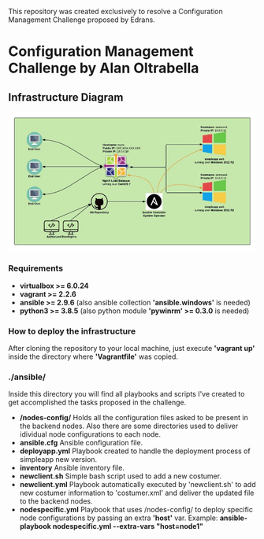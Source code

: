 This repository was created exclusively to resolve a Configuration Management Challenge proposed by Edrans.
# Configuration Management Challenge by Alan Oltrabella

## Infrastructure Diagram
![alt text](simpleapp_infra.jpeg)
### Requirements
- **virtualbox >= 6.0.24**
- **vagrant >= 2.2.6**
- **ansible >= 2.9.6** (also ansible collection **'ansible.windows'** is needed)
- **python3 >= 3.8.5** (also python module **'pywinrm' >= 0.3.0** is needed)

### How to deploy the infrastructure

After cloning the repository to your local machine, just execute **'vagrant up'** inside the directory where **'Vagrantfile'** was copied.

### ./ansible/

Inside this directory you will find all playbooks and scripts I've created to get accomplished the tasks proposed in the challenge.

- **/nodes-config/** Holds all the configuration files asked to be present in the backend nodes. Also there are some directories used to deliver idividual node configurations to each node.
-  **ansible.cfg** Ansible configuration file.
-  **deployapp.yml** Playbook created to handle the deployment process of simpleapp new version.
-  **inventory** Ansible inventory file.
-  **newclient.sh** Simple bash script used to add a new costumer.
-  **newclient.yml** Playbook automatically executed by 'newclient.sh' to add new costumer information to 'costumer.xml' and deliver the updated file to the backend nodes.
-  **nodespecific.yml** Playbook that uses /nodes-config/ to deploy specific node configurations by passing an extra **'host'** var. Example: **ansible-playbook nodespecific.yml --extra-vars "host=node1"**